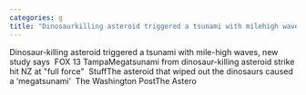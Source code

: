 ```yaml
---
categories: g
title: "Dinosaurkilling asteroid triggered a tsunami with milehigh waves new study says  FOX 13 Tampa"
---
```

Dinosaur-killing asteroid triggered a tsunami with mile-high waves, new study says&nbsp;&nbsp;FOX 13 TampaMegatsunami from dinosaur-killing asteroid strike hit NZ at "full force"&nbsp;&nbsp;StuffThe asteroid that wiped out the dinosaurs caused a ‘megatsunami’&nbsp;&nbsp;The Washington PostThe Astero